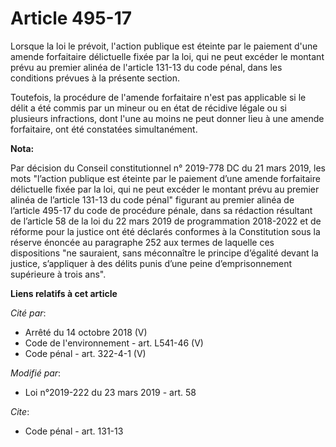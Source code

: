 # Article 495-17

Lorsque la loi le prévoit, l'action publique est éteinte par le paiement d'une amende forfaitaire délictuelle fixée par la
loi, qui ne peut excéder le montant prévu au premier alinéa de l'article 131-13 du code pénal, dans les conditions prévues à
la présente section.

Toutefois, la procédure de l'amende forfaitaire n'est pas applicable si le délit a été commis par un mineur ou en état de
récidive légale ou si plusieurs infractions, dont l'une au moins ne peut donner lieu à une amende forfaitaire, ont été
constatées simultanément.

**Nota:**

Par décision du Conseil constitutionnel n° 2019-778 DC du 21 mars 2019, les mots "l’action publique est éteinte par le
paiement d’une amende forfaitaire délictuelle fixée par la loi, qui ne peut excéder le montant prévu au premier alinéa de
l’article 131-13 du code pénal" figurant au premier alinéa de l’article 495-17 du code de procédure pénale, dans sa rédaction
résultant de l’article 58 de la loi du 22 mars 2019 de programmation 2018-2022 et de réforme pour la justice ont été déclarés
conformes à la Constitution sous la réserve énoncée au paragraphe 252 aux termes de laquelle ces dispositions "ne sauraient,
sans méconnaître le principe d’égalité devant la justice, s’appliquer à des délits punis d’une peine d’emprisonnement
supérieure à trois ans".

**Liens relatifs à cet article**

_Cité par_:

  - Arrêté du 14 octobre 2018 (V)
  - Code de l'environnement - art. L541-46 (V)
  - Code pénal - art. 322-4-1 (V)

_Modifié par_:

  - Loi n°2019-222 du 23 mars 2019 - art. 58

_Cite_:

  - Code pénal - art. 131-13
